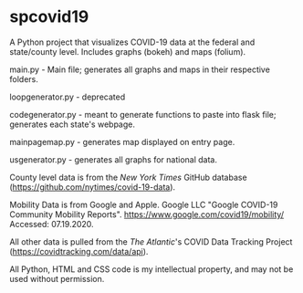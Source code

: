 # spcovid19
A Python project that visualizes COVID-19 data at the federal and state/county level. Includes graphs (bokeh) and maps (folium).

main.py - Main file; generates all graphs and maps in their respective folders.

loopgenerator.py - deprecated

codegenerator.py - meant to generate functions to paste into flask file; generates each state's webpage.

mainpagemap.py - generates map displayed on entry page.

usgenerator.py - generates all graphs for national data.

County level data is from the <i>New York Times</i> GitHub database (https://github.com/nytimes/covid-19-data).

Mobility Data is from Google and Apple.
Google LLC "Google COVID-19 Community Mobility Reports".
https://www.google.com/covid19/mobility/ Accessed: 07.19.2020.


All other data is pulled from the <i>The Atlantic</i>'s COVID Data Tracking Project (https://covidtracking.com/data/api).

All Python, HTML and CSS code is my intellectual property, and may not be used without permission.

